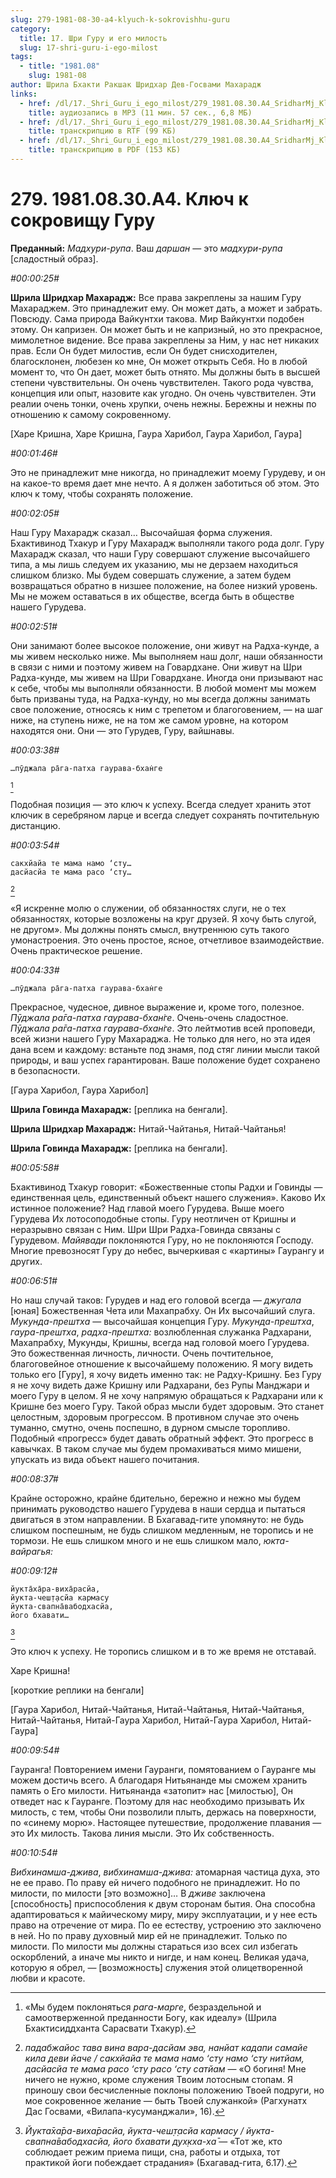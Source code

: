 ```yaml
---
slug: 279-1981-08-30-a4-klyuch-k-sokrovishhu-guru
category:
  title: 17. Шри Гуру и его милость
  slug: 17-shri-guru-i-ego-milost
tags:
  - title: "1981.08"
    slug: 1981-08
author: Шрила Бхакти Ракшак Шридхар Дев-Госвами Махарадж
links:
  - href: /dl/17._Shri_Guru_i_ego_milost/279_1981.08.30.A4_SridharMj_Kluch_k_sokroviwu_Guru.mp3
    title: аудиозапись в MP3 (11 мин. 57 сек., 6,8 МБ)
  - href: /dl/17._Shri_Guru_i_ego_milost/279_1981.08.30.A4_SridharMj_Kluch_k_sokroviwu_Guru.rtf
    title: транскрипцию в RTF (99 КБ)
  - href: /dl/17._Shri_Guru_i_ego_milost/279_1981.08.30.A4_SridharMj_Kluch_k_sokroviwu_Guru.pdf
    title: транскрипцию в PDF (153 КБ)
---
```


# 279. 1981.08.30.A4. Ключ к сокровищу Гуру

**Преданный:** *Мадхури-рупа*. Ваш *даршан* — это *мадхури-рупа* [сладостный образ].

*#00:00:25#*

**Шрила Шридхар Махарадж:** Все права закреплены за нашим Гуру Махараджем. Это принадлежит ему. Он может дать, а может и забрать. Повсюду. Сама природа Вайкунтхи такова. Мир Вайкунтхи подобен этому. Он капризен. Он может быть и не капризный, но это прекрасное, мимолетное видение. Все права закреплены за Ним, у нас нет никаких прав. Если Он будет милостив, если Он будет снисходителен, благосклонен, любезен ко мне, Он может открыть Себя. Но в любой момент то, что Он дает, может быть отнято. Мы должны быть в высшей степени чувствительны. Он очень чувствителен. Такого рода чувства, концепция или опыт, назовите как угодно. Он очень чувствителен. Эти реалии очень тонки, очень хрупки, очень нежны. Бережны и нежны по отношению к самому сокровенному.

[Харе Кришна, Харе Кришна, Гаура Харибол, Гаура Харибол, Гаура]

*#00:01:46#*

Это не принадлежит мне никогда, но принадлежит моему Гурудеву, и он на какое-то время дает мне нечто. А я должен заботиться об этом. Это ключ к тому, чтобы сохранять положение.

*#00:02:05#*

Наш Гуру Махарадж сказал… Высочайшая форма служения. Бхактивинод Тхакур и Гуру Махарадж выполняли такого рода долг. Гуру Махарадж сказал, что наши Гуру совершают служение высочайшего типа, а мы лишь следуем их указанию, мы не дерзаем находиться слишком близко. Мы будем совершать служение, а затем будем возвращаться обратно в низшее положение, на более низкий уровень. Мы не можем оставаться в их обществе, всегда быть в обществе нашего Гурудева.

*#00:02:51#*

Они занимают более высокое положение, они живут на Радха-кунде, а мы живем несколько ниже. Мы выполняем наш долг, наши обязанности в связи с ними и поэтому живем на Говардхане. Они живут на Шри Радха-кунде, мы живем на Шри Говардхане. Иногда они призывают нас к себе, чтобы мы выполняли обязанности. В любой момент мы можем быть призваны туда, на Радха-кунду, но мы всегда должны занимать свое положение, относясь к ним с трепетом и благоговением, — на шаг ниже, на ступень ниже, не на том же самом уровне, на котором находятся они. Они — это Гурудев, Гуру, вайшнавы.

*#00:03:38#*

    …пӯджала ра̄га-патха гаурава-бхан̇ге
[^_ftn1]

Подобная позиция — это ключ к успеху. Всегда следует хранить этот ключик в серебряном ларце и всегда следует сохранять почтительную дистанцию.

*#00:03:54#*

    сакхйайа те мама намo ‘сту…
    дасйасйа те мама расo ‘сту…
[^_ftn2]

«Я искренне молю о служении, об обязанностях слуги, не о тех обязанностях, которые возложены на круг друзей. Я хочу быть слугой, не другом». Мы должны понять смысл, внутреннюю суть такого умонастроения. Это очень простое, ясное, отчетливое взаимодействие. Очень практическое решение.

*#00:04:33#*

    …пӯджала ра̄га-патха гаурава-бхан̇ге

Прекрасное, чудесное, дивное выражение и, кроме того, полезное. *Пӯджала ра̄га-патха гаурава-бхан̇ге*. Очень-очень сладостное. *Пӯджала ра̄га-патха гаурава-бхан̇ге*. Это лейтмотив всей проповеди, всей жизни нашего Гуру Махараджа. Не только для него, но эта идея дана всем и каждому: встаньте под знамя, под стяг линии мысли такой природы, и ваш успех гарантирован. Ваше положение будет сохранено в безопасности.

[Гаура Харибол, Гаура Харибол]

**Шрила Говинда Махарадж:** [реплика на бенгали].

**Шрила Шридхар Махарадж:** Нитай-Чайтанья, Нитай-Чайтанья!

**Шрила Говинда Махарадж:** [реплика на бенгали].

*#00:05:58#*

Бхактивинод Тхакур говорит: «Божественные стопы Радхи и Говинды — единственная цель, единственный объект нашего служения». Каково Их истинное положение? Над главой моего Гурудева. Выше моего Гурудева Их лотосоподобные стопы. Гуру неотличен от Кришны и неразрывно связан с Ним. Шри Шри Радха-Говинда связаны с Гурудевом. *Майявади* поклоняются Гуру, но не поклоняются Господу. Многие превозносят Гуру до небес, вычеркивая с «картины» Гаурангу и других.

*#00:06:51#*

Но наш случай таков: Гурудев и над его головой всегда — *джугала* [юная] Божественная Чета или Махапрабху. Он Их высочайший слуга. *Мукунда-прештха* — высочайшая концепция Гуру. *Мукунда-прештха*, *гаура-прештха*, *радха-прештха:* возлюбленная служанка Радхарани, Махапрабху, Мукунды, Кришны, всегда над головой моего Гурудева. Это божественная личность, личности. Очень почтительное, благоговейное отношение к высочайшему положению. Я могу видеть только его [Гуру], я хочу видеть именно так: не Радху-Кришну. Без Гуру я не хочу видеть даже Кришну или Радхарани, без Рупы Манджари и моего Гуру в целом. Я не хочу напрямую обращаться к Радхарани или к Кришне без моего Гуру. Такой образ мысли будет здоровым. Это станет целостным, здоровым прогрессом. В противном случае это очень туманно, смутно, очень поспешно, в дурном смысле торопливо. Подобный «прогресс» будет давать обратный эффект. Это прогресс в кавычках. В таком случае мы будем промахиваться мимо мишени, упускать из вида объект нашего почитания.

*#00:08:37#*

Крайне осторожно, крайне бдительно, бережно и нежно мы будем принимать руководство нашего Гурудева в наши сердца и пытаться двигаться в этом направлении. В Бхагавад-гите упомянуто: не будь слишком поспешным, не будь слишком медленным, не торопись и не тормози. Не ешь слишком много и не ешь слишком мало, *юкта-вайрагья:*

*#00:09:12#*

    йукта̄ха̄ра-виха̄расйа,
    йукта-чеш̣т̣асйа кармасу
    йукта-свапна̄вабодхасйа,
    його бхавати…
[^_ftn3]

Это ключ к успеху. Не торопись слишком и в то же время не отставай.

Харе Кришна!

[короткие реплики на бенгали]

[Гаура Харибол, Нитай-Чайтанья, Нитай-Чайтанья, Нитай-Чайтанья, Нитай-Чайтанья, Нитай-Гаура Харибол, Нитай-Гаура Харибол, Нитай-Гаура]

*#00:09:54#*

Гауранга! Повторением имени Гауранги, помятованием о Гауранге мы можем достичь всего. А благодаря Нитьянанде мы сможем хранить память о Его милости. Нитьянанда «затопит» нас [милостью], Он отведет нас к Гауранге. Поэтому для нас необходимо призывать Их милость, с тем, чтобы Они позволили плыть, держась на поверхности, по «синему морю». Настоящее путешествие, продолжение плавания — это Их милость. Такова линия мысли. Это Их собственность.

*#00:10:54#*

*Вибхинамша-джива*, *вибхинамша-джива:* атомарная частица духа, это не ее право. По праву ей ничего подобного не принадлежит. Но по милости, по милости [это возможно]… В *дживе* заключена [способность] приспособления к двум сторонам бытия. Она способна адаптироваться к майическому миру, миру эксплуатации, и у нее есть право на отречение от мира. По ее естеству, устроению это заключено в ней. Но по праву духовный мир ей не принадлежит. Только по милости. По милости мы должны стараться изо всех сил избегать оскорблений, а иначе мы никто и нигде, и нам конец. Великая удача, которую я обрел, — [возможность] служения этой олицетворенной любви и красоте.



[^_ftn1]: «Мы будем поклоняться *рага-марге*, безраздельной и самоотверженной преданности Богу, как идеалу» (Шрила Бхактисиддханта Сарасвати Тхакур).

[^_ftn2]: *падабжайос тава вина вара-дасйам эва, нанйат кадапи самайе кила деви йаче / сакхйайа те мама намo ‘сту намo ‘сту нитйам, дасйасйа те мама расo ‘сту расo ‘сту сатйам* — «О богиня! Мне ничего не нужно, кроме служения Твоим лотосным стопам. Я приношу свои бесчисленные поклоны положению Твоей подруги, но мое сокровенное желание — быть Твоей служанкой» (Рагхунатх Дас Госвами, «Вилапа-кусуманджали», 16).

[^_ftn3]: *Йукта̄ха̄ра-виха̄расйа, йукта-чеш̣т̣асйа кармасу / йукта-свапна̄вабодхасйа, його бхавати дух̣кха-ха̄* — «Тот же, кто соблюдает режим приема пищи, сна, работы и отдыха, тот практикой йоги побеждает страдания» (Бхагавад-гита, 6.17).

